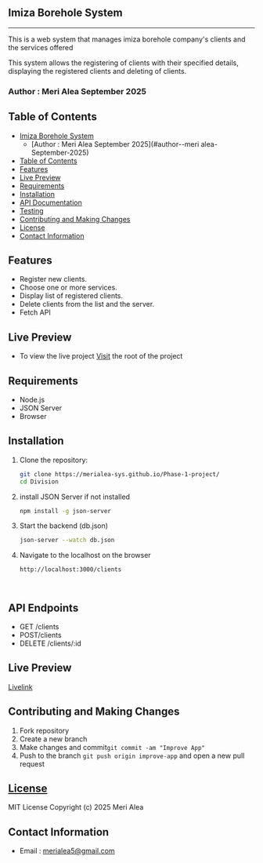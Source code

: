 ## Imiza Borehole System
****
This is a web system that manages imiza borehole company's clients and the services offered

This system allows the registering of clients with their specified details, displaying the registered clients and deleting of clients.

### Author : Meri Alea September 2025

## Table of Contents

- [Imiza Borehole System](#Imiza-Borehole-System)
  - [Author : Meri Alea September 2025](#author--meri alea-September-2025)
- [Table of Contents](#table-of-contents)
- [Features](#features)
- [Live Preview](#live-preview)
- [Requirements](#requirements)
- [Installation](#installation)
- [API Documentation](#api-documentation)
- [Testing](#testing)
- [Contributing and Making Changes](#contributing-and-making-changes)
- [License](#license)
- [Contact Information](#contact-information)

## Features

- Register new clients.
- Choose one or more services.
- Display list of registered clients.
- Delete clients from the list and the server.
- Fetch API

## Live Preview

- To view the live project [Visit](https://merialea-sys.github.io/Phase-1-project/) the root of the project
  
## Requirements

- Node.js
- JSON Server
- Browser

## Installation

1. Clone the repository:
   ```sh
   git clone https://merialea-sys.github.io/Phase-1-project/
   cd Division

2. install JSON Server if not installed
    ```sh
    npm install -g json-server

3. Start the backend (db.json)
   ```sh
   json-server --watch db.json

4. Navigate to the localhost on the browser
   ```sh
   http://localhost:3000/clients




## API Endpoints

- GET /clients
- POST/clients
- DELETE /clients/:id

## Live Preview
[Livelink](https://fastidious-semifreddo-78be4d.netlify.app/)

## Contributing and Making Changes

1. Fork repository
2. Create a new branch
2. Make changes and commit`git commit -am "Improve App"`
3.  Push to the branch `git push origin improve-app` and open a new pull request

## [License](LICENSE)

MIT License
Copyright (c) 2025 Meri Alea

## Contact Information
* Email : merialea5@gmail.com
